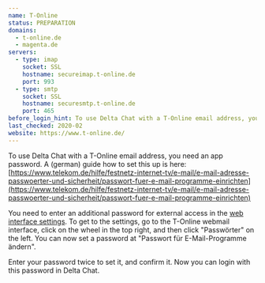 ```yaml
---
name: T-Online
status: PREPARATION
domains: 
  - t-online.de
  - magenta.de
servers:
  - type: imap
    socket: SSL
    hostname: secureimap.t-online.de
    port: 993
  - type: smtp
    socket: SSL
    hostname: securesmtp.t-online.de
    port: 465
before_login_hint: To use Delta Chat with a T-Online email address, you need an app password.
last_checked: 2020-02
website: https://www.t-online.de/
---
```


To use Delta Chat with a T-Online email address, you need an app password. A
(german) guide how to set this up is here:
[https://www.telekom.de/hilfe/festnetz-internet-tv/e-mail/e-mail-adresse-passwoerter-und-sicherheit/passwort-fuer-e-mail-programme-einrichten](https://www.telekom.de/hilfe/festnetz-internet-tv/e-mail/e-mail-adresse-passwoerter-und-sicherheit/passwort-fuer-e-mail-programme-einrichten)

You need to enter an additional password for external access in the [web
interface settings](https://email.t-online.de/pr?a=globalsettings.passwords).
To get to the settings, go to the T-Online webmail interface, click on the
wheel in the top right, and then click "Passwörter" on the left. You can now
set a password at "Passwort für E-Mail-Programme ändern".

Enter your password twice to set it, and confirm it. Now you can login with
this password in Delta Chat.

